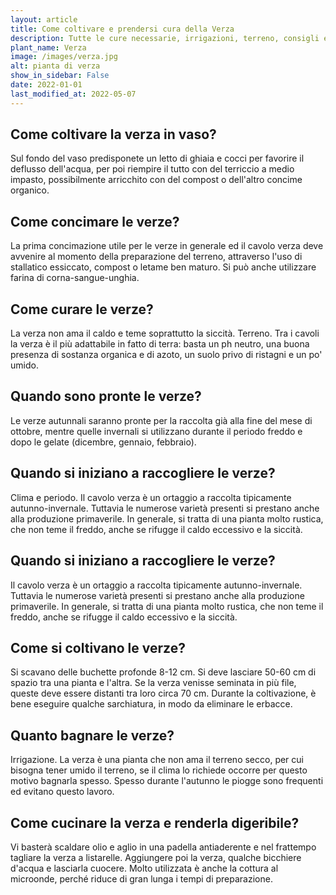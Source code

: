 ```yaml
---
layout: article
title: Come coltivare e prendersi cura della Verza
description: Tutte le cure necessarie, irrigazioni, terreno, consigli e molto altro sulla coltivazione della Verza
plant_name: Verza
image: /images/verza.jpg
alt: pianta di verza
show_in_sidebar: False
date: 2022-01-01
last_modified_at: 2022-05-07
---
```


## Come coltivare la verza in vaso?

 Sul fondo del vaso predisponete un letto di ghiaia e cocci per favorire il deflusso dell'acqua, per poi riempire il tutto con del terriccio a medio impasto, possibilmente arricchito con del compost o dell'altro concime organico.

## Come concimare le verze?

 La prima concimazione utile per le verze in generale ed il cavolo verza deve avvenire al momento della preparazione del terreno, attraverso l'uso di stallatico essiccato, compost o letame ben maturo. Si può anche utilizzare farina di corna-sangue-unghia.

## Come curare le verze?

 La verza non ama il caldo e teme soprattutto la siccità. Terreno. Tra i cavoli la verza è il più adattabile in fatto di terra: basta un ph neutro, una buona presenza di sostanza organica e di azoto, un suolo privo di ristagni e un po' umido.

## Quando sono pronte le verze?

Le verze autunnali saranno pronte per la raccolta già alla fine del mese di ottobre, mentre quelle invernali si utilizzano durante il periodo freddo e dopo le gelate (dicembre, gennaio, febbraio).

## Quando si iniziano a raccogliere le verze?

Clima e periodo. Il cavolo verza è un ortaggio a raccolta tipicamente autunno-invernale. Tuttavia le numerose varietà presenti si prestano anche alla produzione primaverile. In generale, si tratta di una pianta molto rustica, che non teme il freddo, anche se rifugge il caldo eccessivo e la siccità.

## Quando si iniziano a raccogliere le verze?

 Il cavolo verza è un ortaggio a raccolta tipicamente autunno-invernale. Tuttavia le numerose varietà presenti si prestano anche alla produzione primaverile. In generale, si tratta di una pianta molto rustica, che non teme il freddo, anche se rifugge il caldo eccessivo e la siccità.

## Come si coltivano le verze?

Si scavano delle buchette profonde 8-12 cm. Si deve lasciare 50-60 cm di spazio tra una pianta e l'altra. Se la verza venisse seminata in più file, queste deve essere distanti tra loro circa 70 cm. Durante la coltivazione, è bene eseguire qualche sarchiatura, in modo da eliminare le erbacce.

## Quanto bagnare le verze?

Irrigazione. La verza è una pianta che non ama il terreno secco, per cui bisogna tener umido il terreno, se il clima lo richiede occorre per questo motivo bagnarla spesso. Spesso durante l'autunno le piogge sono frequenti ed evitano questo lavoro.

## Come cucinare la verza e renderla digeribile?

Vi basterà scaldare olio e aglio in una padella antiaderente e nel frattempo tagliare la verza a listarelle. Aggiungere poi la verza, qualche bicchiere d'acqua e lasciarla cuocere. Molto utilizzata è anche la cottura al microonde, perché riduce di gran lunga i tempi di preparazione.

